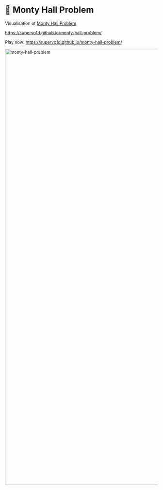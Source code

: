 # 🚪 Monty Hall Problem

Visualisation of [Monty Hall Problem](https://en.wikipedia.org/wiki/Monty_Hall_problem)

https://supervo1d.github.io/monty-hall-problem/

Play now:
https://supervo1d.github.io/monty-hall-problem/

<img width="1439" alt="monty-hall-problem" src="https://user-images.githubusercontent.com/39597338/236688748-e80bd28d-54fb-4b9c-ae27-12e3332fcd62.png">
